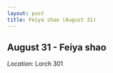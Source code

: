 ```yaml
---
layout: post
title: Feiya shao (August 31)
---
```

## August 31 - Feiya shao

*Location:* Lorch 301



